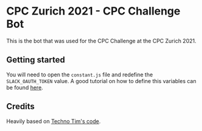 # CPC Zurich 2021 - CPC Challenge Bot

This is the bot that was used for the CPC Challenge at the CPC Zurich 2021.

## Getting started
You will need to open the `constant.js` file and redefine the `SLACK_OAUTH_TOKEN` value.
A good tutorial on how to define this variables can be found [here](https://www.youtube.com/watch?v=AajBk59nOgw).

## Credits
Heavily based on [Techno Tim's code](https://github.com/techno-tim/techno-boto-slack).
